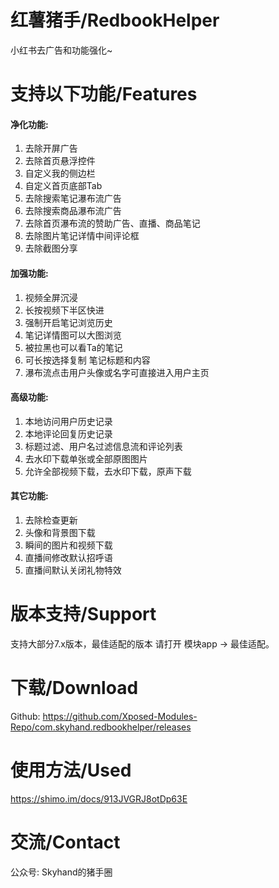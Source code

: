 # 红薯猪手/RedbookHelper

小红书去广告和功能强化~


# 支持以下功能/Features

#### 净化功能: 
1. 去除开屏广告
2. 去除首页悬浮控件
3. 自定义我的侧边栏
4. 自定义首页底部Tab
5. 去除搜索笔记瀑布流广告
6. 去除搜索商品瀑布流广告
7. 去除首页瀑布流的赞助广告、直播、商品笔记
8. 去除图片笔记详情中间评论框
9. 去除截图分享

#### 加强功能:
1. 视频全屏沉浸
2. 长按视频下半区快进
3. 强制开启笔记浏览历史
4. 笔记详情图可以大图浏览
5. 被拉黑也可以看Ta的笔记
6. 可长按选择复制 笔记标题和内容
7. 瀑布流点击用户头像或名字可直接进入用户主页

#### 高级功能:
1. 本地访问用户历史记录
2. 本地评论回复历史记录
3. 标题过滤、用户名过滤信息流和评论列表
4. 去水印下载单张或全部原图图片
5. 允许全部视频下载，去水印下载，原声下载 

#### 其它功能:
1. 去除检查更新
2. 头像和背景图下载
3. 瞬间的图片和视频下载
4. 直播间修改默认招呼语
5. 直播间默认关闭礼物特效




# 版本支持/Support

支持大部分7.x版本，最佳适配的版本 请打开 模块app -> 最佳适配。


# 下载/Download

Github: https://github.com/Xposed-Modules-Repo/com.skyhand.redbookhelper/releases


# 使用方法/Used
https://shimo.im/docs/913JVGRJ8otDp63E


# 交流/Contact
公众号: Skyhand的猪手圈

